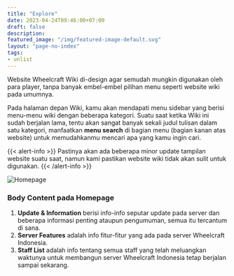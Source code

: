 ```yaml
---
title: "Explore"
date: 2023-04-24T09:46:00+07:00
draft: false
description:
featured_image: "/img/featured-image-default.svg"
layout: "page-no-index"
tags:
- unlist
---
```

 Website Wheelcraft Wiki di-design agar semudah mungkin digunakan oleh para player, tanpa banyak embel-embel pilihan menu seperti website wiki pada umumnya.

Pada halaman depan Wiki, kamu akan mendapati menu sidebar yang berisi menu-menu wiki dengan beberapa kategori. Suatu saat ketika Wiki ini sudah berjalan lama, tentu akan sangat banyak sekali judul tulisan dalam satu kategori, manfaatkan **menu search** di bagian menu (bagian kanan atas website) untuk memudahkanmu mencari apa yang kamu ingin cari.

{{< alert-info >}} Pastinya akan ada beberapa minor update tampilan website suatu saat, namun kami pastikan website wiki tidak akan sulit untuk digunakan. {{< /alert-info >}}

![Homepage](/img/page/homepage.svg "Homepage")

### Body Content pada Homepage

1. **Update & Information** berisi info-info seputar update pada server dan beberapa informasi penting ataupun pengumuman, semua itu tercantum di sana.
2. **Server Features** adalah info fitur-fitur yang ada pada server Wheelcraft Indonesia.
3. **Staff List** adalah info tentang semua staff yang telah meluangkan waktunya untuk membangun server Wheelcraft Indonesia tetap berjalan sampai sekarang.